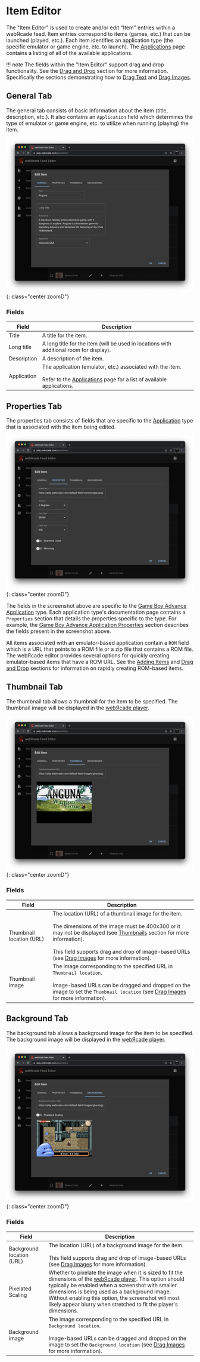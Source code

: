 # Item Editor

The "Item Editor" is used to create and/or edit "Item" entries within a webЯcade feed. Item entries correspond to items (games, etc.) that can be launched (played, etc.). Each item identifies an application type (the specific emulator or game engine, etc. to launch). The [Applications](../../apps/index.md) page contains a listing of all of the available applications. 

!!! note
    The fields within the "Item Editor" support drag and drop functionality. See the [Drag and Drop](../draganddrop.md) section for more information. Specifically the sections demonstrating how to [Drag Text](../draganddrop.md#drag-text) and [Drag Images](../draganddrop.md#drag-images).

## General Tab

The general tab consists of basic information about the item (title, description, etc.). It also contains an `Application` field which determines the type of emulator or game engine, etc. to utilize when running (playing) the item.

![](../../assets/images/editor/itemeditor/generaltab.png){: class="center zoomD"}

### Fields

| __Field__ | __Description__ |
| --- | --- |
| Title |  A title for the item. |
| Long title | A long title for the item (will be used in locations with additional room for display). |
| Description | A description of the item. |
| Application |  The application (emulator, etc.) associated with the item.<br><br>Refer to the [Applications](../../apps/index.md) page for a list of available applications. |

## Properties Tab

The properties tab consists of fields that are specific to the [Application](../../apps/index.md) type that is associated with the item being edited.

![](../../assets/images/editor/itemeditor/propstab.png){: class="center zoomD"}

The fields in the screenshot above are specific to the [Game Boy Advance Application](../../apps/emulators/gba/index.md) type. Each application type's documentation page contains a `Properties` section that details the properties specific to the type. For example, the [Game Boy Advance Application Properties](../../apps/emulators/gba/index.md#properties) section describes the fields present in the screenshot above.

All items associated with an emulator-based application contain a `ROM` field which is a URL that points to a ROM file or a zip file that contains a ROM file. The webЯcade editor provides several options for quickly creating emulator-based items that have a ROM URL. See the [Adding Items](../workspace/addingitems.md) and [Drag and Drop](../draganddrop.md) sections for information on rapidly creating ROM-based items.

## Thumbnail Tab

The thumbnail tab allows a thumbnail for the item to be specified. The thumbnail image will be displayed in the [webЯcade player](../../userguide/index.md).

![](../../assets/images/editor/itemeditor/thumbnailtab.png){: class="center zoomD"}

### Fields

| __Field__ | __Description__ |
| --- | --- |
| Thumbnail location (URL) | The location (URL) of a thumbnail image for the item.<br><br>The dimensions of the image must be 400x300 or it may not be displayed (see [Thumbnails](../thumbnails.md) section for more information).<br><br>This field supports drag and drop of image-based URLs (see [Drag Images](../draganddrop.md#drag-images) for more information). |
| Thumbnail image | The image corresponding to the specified URL in `Thumbnail location`.<br><br>Image-based URLs can be dragged and dropped on the image to set the `Thumbnail location` (see [Drag Images](../draganddrop.md#drag-images) for more information). |

## Background Tab

The background tab allows a background image for the item to be specified. The background image will be displayed in the [webЯcade player](../../userguide/index.md).

![](../../assets/images/editor/itemeditor/backgroundtab.png){: class="center zoomD"}

### Fields

| __Field__ | __Description__ |
| --- | --- |
| Background location (URL) | The location (URL) of a background image for the item.<br><br>This field supports drag and drop of image-based URLs (see [Drag Images](../draganddrop.md#drag-images) for more information). |
| Pixelated Scaling | Whether to pixelate the image when it is sized to fit the dimensions of the [webЯcade player](../../userguide/index.md). This option should typically be enabled when a screenshot with smaller dimensions is being used as a background image. Without enabling this option, the screenshot will most likely appear blurry when stretched to fit the player's dimensions. |
| Background image | The image corresponding to the specified URL in `Background location`.<br><br>Image-based URLs can be dragged and dropped on the image to set the `Background location` (see [Drag Images](../draganddrop.md#drag-images) for more information).   |
